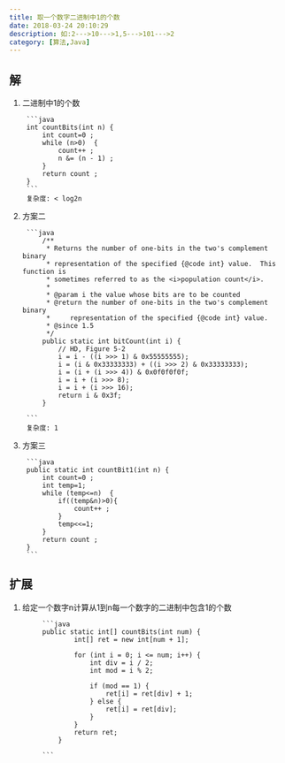```yaml
---
title: 取一个数字二进制中1的个数
date: 2018-03-24 20:10:29
description: 如:2--->10--->1,5--->101--->2
category: [算法,Java]
---
```


## 解
1. 二进制中1的个数

        ```java
        int countBits(int n) {
            int count=0 ;
            while (n>0)  {
                count++ ;
                n &= (n - 1) ;
            }
            return count ;
        }
        ```
        复杂度: < log2n

2. 方案二

        ```java
            /**
             * Returns the number of one-bits in the two's complement binary
             * representation of the specified {@code int} value.  This function is
             * sometimes referred to as the <i>population count</i>.
             *
             * @param i the value whose bits are to be counted
             * @return the number of one-bits in the two's complement binary
             *     representation of the specified {@code int} value.
             * @since 1.5
             */
            public static int bitCount(int i) {
                // HD, Figure 5-2
                i = i - ((i >>> 1) & 0x55555555);
                i = (i & 0x33333333) + ((i >>> 2) & 0x33333333);
                i = (i + (i >>> 4)) & 0x0f0f0f0f;
                i = i + (i >>> 8);
                i = i + (i >>> 16);
                return i & 0x3f;
            }

        ```
        复杂度: 1

3. 方案三

        ```java
        public static int countBit1(int n) {
            int count=0 ;
            int temp=1;
            while (temp<=n)  {
                if((temp&n)>0){
                    count++ ;
                }
                temp<<=1;
            }
            return count ;
        }
        ```


## 扩展

1. 给定一个数字n计算从1到n每一个数字的二进制中包含1的个数


            ```java
            public static int[] countBits(int num) {
                    int[] ret = new int[num + 1];

                    for (int i = 0; i <= num; i++) {
                        int div = i / 2;
                        int mod = i % 2;

                        if (mod == 1) {
                            ret[i] = ret[div] + 1;
                        } else {
                            ret[i] = ret[div];
                        }
                    }
                    return ret;
                }

            ```
<!--```flow-->
<!--st=>start: Start|past:>http://www.google.com[blank]-->
<!--e=>end: End:>http://www.google.com-->
<!--op1=>operation: My Operation|past-->
<!--op2=>operation: Stuff|current-->
<!--sub1=>subroutine: My Subroutine|invalid-->
<!--cond=>condition: Yes-->
<!--or No?|approved:>http://www.google.com-->
<!--c2=>condition: Good idea|rejected-->
<!--io=>inputoutput: catch something...|request-->

<!--st->op1(right)->cond-->
<!--cond(yes, right)->c2-->
<!--cond(no)->sub1(left)->op1-->
<!--c2(yes)->io->e-->
<!--c2(no)->op2->e-->
<!--```-->